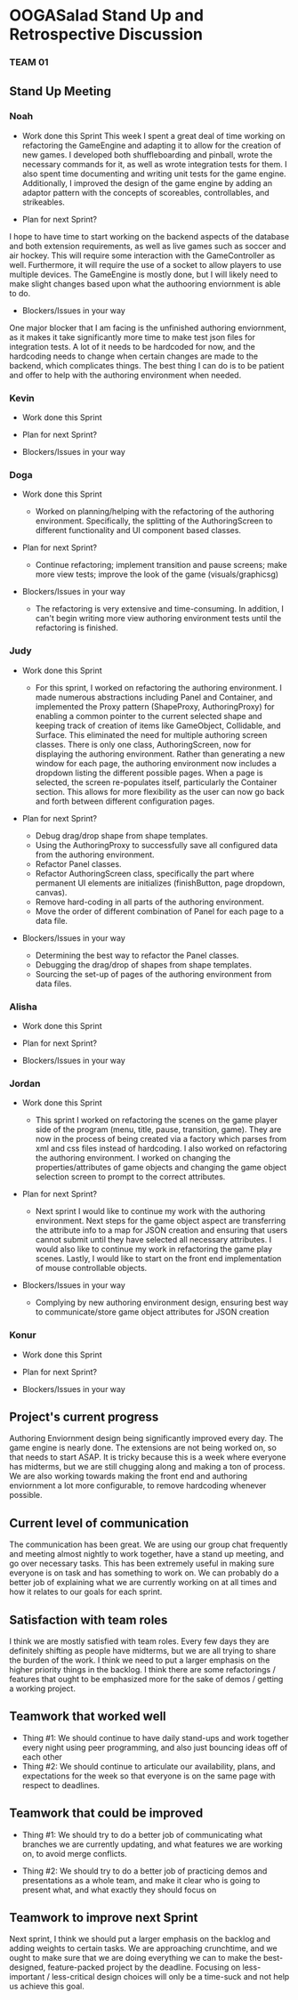 # OOGASalad Stand Up and Retrospective Discussion

### TEAM 01

## Stand Up Meeting

### Noah

* Work done this Sprint
  This week I spent a great deal of time working on refactoring the GameEngine and adapting it to
  allow for the creation of new games. I developed both shuffleboarding and pinball, wrote the
  necessary commands for it, as well as wrote integration tests for them. I also spent time
  documenting and writing unit tests for the game engine. Additionally, I improved the design of the
  game engine by adding an adaptor pattern with the concepts of scoreables, controllables, and
  strikeables.

* Plan for next Sprint?

I hope to have time to start working on the backend aspects of the database and both extension
requirements, as well as live games such as soccer and air hockey. This will require some
interaction with the GameController as well. Furthermore, it will require the use of a socket to
allow players to use multiple devices. The GameEngine is mostly done, but I will likely need to make
slight changes based upon what the authooring enviornment is able to do.

* Blockers/Issues in your way

One major blocker that I am facing is the unfinished authoring enviornment, as it makes it take
significantly more time to make test json files for integration tests. A lot of it needs to be
hardcoded for now, and the hardcoding needs to change when certain changes are made to the backend,
which complicates things. The best thing I can do is to be patient and offer to help with the
authoring environment when needed.

### Kevin

* Work done this Sprint

* Plan for next Sprint?

* Blockers/Issues in your way

### Doga

* Work done this Sprint
    * Worked on planning/helping with the refactoring of the authoring environment. Specifically,
      the splitting of the
      AuthoringScreen to different functionality and UI component based classes.

* Plan for next Sprint?
    * Continue refactoring; implement transition and pause screens; make more view tests; improve
      the look of the game (visuals/graphicsg)

* Blockers/Issues in your way
    * The refactoring is very extensive and time-consuming. In addition, I can't begin writing more
      view authoring environment tests until the refactoring is finished.

### Judy

* Work done this Sprint
  * For this sprint, I worked on refactoring the authoring environment. I made numerous abstractions including Panel and Container, and implemented the Proxy pattern (ShapeProxy, AuthoringProxy) for enabling a common pointer to the current selected shape and keeping track of creation of items like GameObject, Collidable, and Surface. This eliminated the need for multiple authoring screen classes. There is only one class, AuthoringScreen, now for displaying the authoring environment. Rather than generating a new window for each page, the authoring environment now includes a dropdown listing the different possible pages. When a page is selected, the screen re-populates itself, particularly the Container section. This allows for more flexibility as the user can now go back and forth between different configuration pages.   

* Plan for next Sprint?
  * Debug drag/drop shape from shape templates.
  * Using the AuthoringProxy to successfully save all configured data from the authoring environment.
  * Refactor Panel classes.
  * Refactor AuthoringScreen class, specifically the part where permanent UI elements are initializes (finishButton, page dropdown, canvas).
  * Remove hard-coding in all parts of the authoring environment.
  * Move the order of different combination of Panel for each page to a data file. 

* Blockers/Issues in your way
  * Determining the best way to refactor the Panel classes.
  * Debugging the drag/drop of shapes from shape templates.
  * Sourcing the set-up of pages of the authoring environment from data files.   

### Alisha

* Work done this Sprint

* Plan for next Sprint?

* Blockers/Issues in your way

### Jordan

* Work done this Sprint
    * This sprint I worked on refactoring the scenes on the game player side of the program (menu,
      title, pause, transition, game). They are now in the process of being created via a factory
      which parses from xml and css files instead of hardcoding. I also worked on refactoring the
      authoring environment. I worked on changing the properties/attributes of game objects and
      changing the game object selection screen to prompt to the correct attributes.

* Plan for next Sprint?
    * Next sprint I would like to continue my work with the authoring environment. Next steps for
      the game object aspect are transferring the attribute info to a map for JSON creation and
      ensuring that users cannot submit until they have selected all necessary attributes. I would
      also like to continue my work in refactoring the game play scenes. Lastly, I would like to
      start on the front end implementation of mouse controllable objects.

* Blockers/Issues in your way
    * Complying by new authoring environment design, ensuring best way to communicate/store game
      object attributes for JSON creation

### Konur

* Work done this Sprint

* Plan for next Sprint?

* Blockers/Issues in your way

## Project's current progress

Authoring Enviornment design being significantly improved every day. The game engine is nearly done.
The extensions are not being worked on, so that needs to start ASAP. It is tricky because this is a
week where everyone has midterms, but we are still chugging along and making a ton of process. We
are also working towards making the front end and authoring enviornment a lot more configurable, to
remove hardcoding whenever possible.

## Current level of communication

The communication has been great. We are using our group chat frequently and meeting almost nightly
to work together, have a stand up meeting, and go over necessary tasks. This has been extremely
useful in making sure everyone is on task and has something to work on. We can probably do a better
job of explaining what we are currently working on at all times and how it relates to our goals for
each sprint.

## Satisfaction with team roles

I think we are mostly satisfied with team roles. Every few days they are definitely shifting as
people have midterms, but we are all trying to share the burden of the work. I think we need to put
a larger emphasis on the higher priority things in the backlog. I think there are some
refactorings / features that ought to be emphasized more for the sake of demos / getting a working
project.

## Teamwork that worked well

* Thing #1: We should continue to have daily stand-ups and work together every night using peer
  programming, and also just bouncing ideas off of each other
* Thing #2: We should continue to articulate our availability, plans, and expectations for the week
  so that everyone is on the same page with respect to deadlines.

## Teamwork that could be improved

* Thing #1: We should try to do a better job of communicating what branches we are currently
  updating, and what features we are working on, to avoid merge conflicts.

* Thing #2: We should try to do a better job of practicing demos and presentations as a whole team,
  and make it clear who is going to present what, and what exactly they should focus on

## Teamwork to improve next Sprint

Next sprint, I think we should put a larger emphasis on the backlog and adding weights to certain
tasks. We are approaching crunchtime, and we ought to make sure that we are doing everything we can
to make the best-designed, feature-packed project by the deadline. Focusing on less-important /
less-critical design choices will only be a time-suck and not help us achieve this goal.
